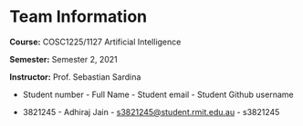 # Team Information

**Course:** COSC1225/1127 Artificial Intelligence

**Semester:** Semester 2, 2021

**Instructor:** Prof. Sebastian Sardina

* Student number - Full Name - Student email - Student Github username

* 3821245 - Adhiraj Jain - s3821245@student.rmit.edu.au - s3821245

